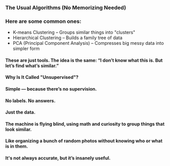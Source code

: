 ### The Usual Algorithms (No Memorizing Needed)
### Here are some common ones:

- K-means Clustering – Groups similar things into "clusters"
- Hierarchical Clustering – Builds a family tree of data
- PCA (Principal Component Analysis) – Compresses big messy data into simpler form

#### These are just tools. The idea is the same: “I don’t know what this is. But let’s find what’s similar.”



#### Why Is It Called "Unsupervised"?
#### Simple — because there’s no supervision.

#### No labels. No answers.
#### Just the data.

#### The machine is flying blind, using math and curiosity to group things that look similar.

#### Like organizing a bunch of random photos without knowing who or what is in them.

#### It's not always accurate, but it’s insanely useful.
